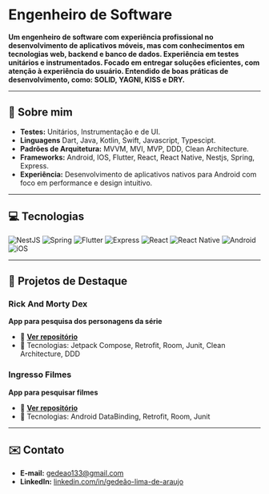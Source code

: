 # Engenheiro de Software

**Um engenheiro de software com experiência profissional no desenvolvimento de aplicativos móveis, mas com conhecimentos em tecnologias web, backend e banco de dados. Experiência em testes unitários e instrumentados. Focado em entregar soluções eficientes, com atenção à experiência do usuário. Entendido de boas práticas de desenvolvimento, como: SOLID, YAGNI, KISS e DRY.**
  
---

## 🚀 Sobre mim
- **Testes:** Unitários, Instrumentação e de UI.
- **Linguagens** Dart, Java, Kotlin, Swift, Javascript, Typescipt.
- **Padrões de Arquitetura:** MVVM, MVI, MVP, DDD, Clean Architecture.
- **Frameworks:** Android, IOS, Flutter, React, React Native, Nestjs, Spring, Express.
- **Experiência:** Desenvolvimento de aplicativos nativos para Android com foco em performance e design intuitivo.

---

## 💻 Tecnologias

<div>
  <img src="https://img.shields.io/badge/NestJS-E0234E?style=for-the-badge&logo=nestjs&logoColor=white" alt="NestJS" />
  <img src="https://img.shields.io/badge/Spring-6DB33F?style=for-the-badge&logo=spring&logoColor=white" alt="Spring" />
  <img src="https://img.shields.io/badge/Flutter-02569B?style=for-the-badge&logo=flutter&logoColor=white" alt="Flutter" />
  <img src="https://img.shields.io/badge/Express.js-404D59?style=for-the-badge" alt="Express" />
  <img src="https://img.shields.io/badge/React-20232A?style=for-the-badge&logo=react&logoColor=61DAFB" alt="React" />
  <img src="https://img.shields.io/badge/React_Native-20232A?style=for-the-badge&logo=react&logoColor=61DAFB" alt="React Native" />
  <img src="https://img.shields.io/badge/Android-3DDC84?style=for-the-badge&logo=android&logoColor=white" alt="Android" />
  <img src="https://img.shields.io/badge/iOS-000000?style=for-the-badge&logo=apple&logoColor=white" alt="iOS" />
</div>

---

## 📘 Projetos de Destaque

### **Rick And Morty Dex**
**App para pesquisa dos personagens da série**
- 🔗 **[Ver repositório](https://github.com/gedeaoaraujo/android-rickandmorty-dex)**  
- 🚀 Tecnologias: Jetpack Compose, Retrofit, Room, Junit, Clean Architecture, DDD

### **Ingresso Filmes**
**App para pesquisar filmes**
- 🔗 **[Ver repositório](https://github.com/gedeaoaraujo/ingresso-filmes-app)**  
- 🚀 Tecnologias: Android DataBinding, Retrofit, Room, Junit

---

## ✉️ Contato
- **E-mail:** [gedeao133@gmail.com](mailto:gedeao133@gmail.com)
- **LinkedIn:** [linkedin.com/in/gedeão-lima-de-araujo](https://www.linkedin.com/in/gede%C3%A3o-lima-de-araujo/)
